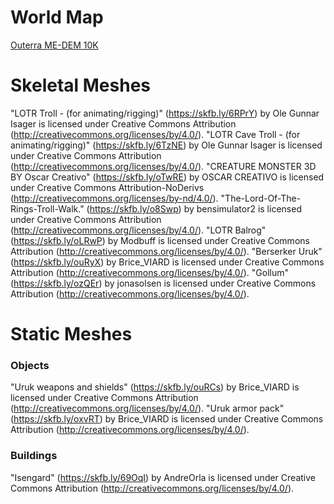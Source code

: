 # World Map
[Outerra ME-DEM 10K](https://worlds.outercraft.com/forum/index.php?topic=3.0)

# Skeletal Meshes
"LOTR Troll - (for animating/rigging)" (https://skfb.ly/6RPrY) by Ole Gunnar Isager is licensed under Creative Commons Attribution (http://creativecommons.org/licenses/by/4.0/).
"LOTR Cave Troll - (for animating/rigging)" (https://skfb.ly/6TzNE) by Ole Gunnar Isager is licensed under Creative Commons Attribution (http://creativecommons.org/licenses/by/4.0/).
"CREATURE MONSTER 3D BY Oscar Creativo" (https://skfb.ly/oTwRE) by OSCAR CREATIVO is licensed under Creative Commons Attribution-NoDerivs (http://creativecommons.org/licenses/by-nd/4.0/).
"The-Lord-Of-The-Rings-Troll-Walk." (https://skfb.ly/o8Swp) by bensimulator2 is licensed under Creative Commons Attribution (http://creativecommons.org/licenses/by/4.0/).
"LOTR Balrog" (https://skfb.ly/oLRwP) by Modbuff is licensed under Creative Commons Attribution (http://creativecommons.org/licenses/by/4.0/).
"Berserker Uruk" (https://skfb.ly/ouRyX) by Brice_VIARD is licensed under Creative Commons Attribution (http://creativecommons.org/licenses/by/4.0/).
"Gollum" (https://skfb.ly/ozQEr) by jonasolsen is licensed under Creative Commons Attribution (http://creativecommons.org/licenses/by/4.0/).

# Static Meshes
### Objects
"Uruk weapons and shields" (https://skfb.ly/ouRCs) by Brice_VIARD is licensed under Creative Commons Attribution (http://creativecommons.org/licenses/by/4.0/).
"Uruk armor pack" (https://skfb.ly/oxvRT) by Brice_VIARD is licensed under Creative Commons Attribution (http://creativecommons.org/licenses/by/4.0/).

### Buildings
"Isengard" (https://skfb.ly/69OqI) by AndreOrla is licensed under Creative Commons Attribution (http://creativecommons.org/licenses/by/4.0/).